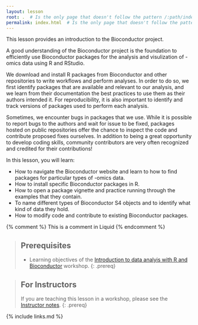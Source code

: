 ```yaml
---
layout: lesson
root: .  # Is the only page that doesn't follow the pattern /:path/index.html
permalink: index.html  # Is the only page that doesn't follow the pattern /:path/index.html
---
```


This lesson provides an introduction to the Bioconductor project.

A good understanding of the Bioconductor project is the foundation to efficiently use Bioconductor packages for the analysis and visulization of -omics data using R and RStudio.

We download and install R packages from Bioconductor and other repositories to write workflows and perform analyses.
In order to do so, we first identify packages that are available and relevant to our analysis, and we learn from their documentation the best practices to use them as their authors intended it.
For reproducibility, it is also important to identify and track versions of packages used to perform each analysis.

Sometimes, we encounter bugs in packages that we use.
While it is possible to report bugs to the authors and wait for issue to be fixed,
packages hosted on public repositories offer the chance to inspect the code and contribute proposed fixes ourselves.
In addition to being a great opportunity to develop coding skills, community contributors are very often recognized and credited for their contributions!

In this lesson, you will learn:

- How to navigate the Bioconductor website and learn to how to find packages for particular types of -omics data.
- How to install specific Bioconductor packages in R.
- How to open a package vignette and practice running through the examples that they contain.
- To name different types of Bioconductor S4 objects and to identify what kind of data they hold.
- How to modify code and contribute to existing Bioconductor packages.


<!-- this is an html comment -->

{% comment %} This is a comment in Liquid {% endcomment %}

> ## Prerequisites
>
> - Learning objectives of the [Introduction to data analyis with R and Bioconductor][lesson-intro-r-bioconductor] workshop.
{: .prereq}

> ## For Instructors
> If you are teaching this lesson in a workshop, please see the 
> [Instructor notes](guide/).
{: .prereq}

[lesson-intro-r-bioconductor]: https://carpentries-incubator.github.io/bioc-intro/index.html

{% include links.md %}
